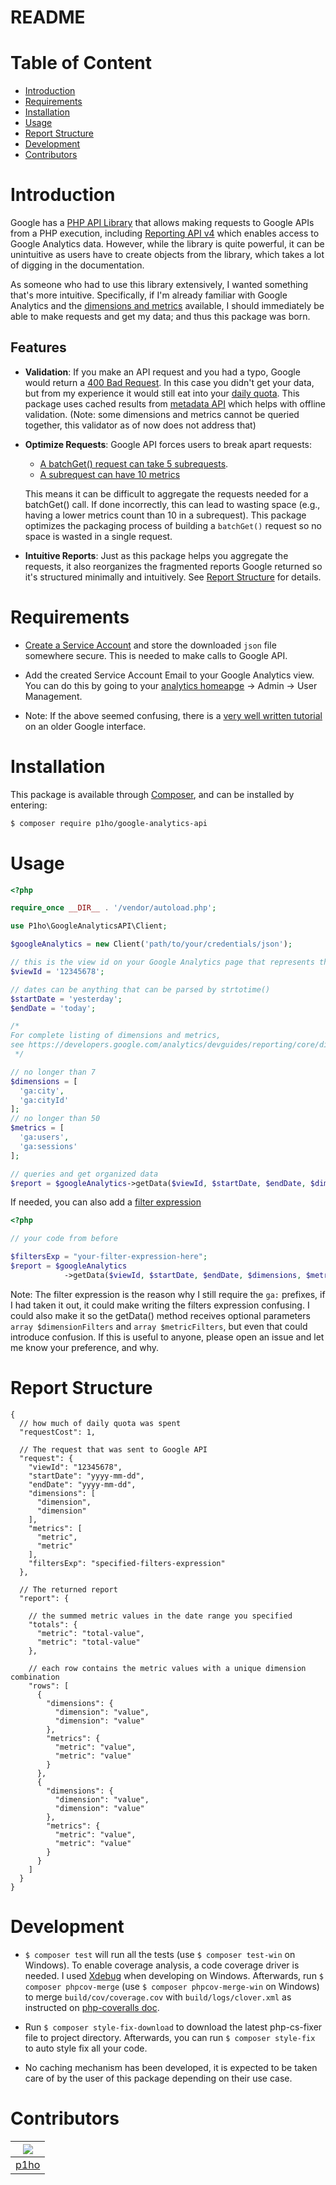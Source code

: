 # README

# Table of Content
* [Introduction](#introduction)
* [Requirements](#requirements)
* [Installation](#installation)
* [Usage](#usage)
* [Report Structure](#report-structure)
* [Development](#development)
* [Contributors](#contributors)

# Introduction

Google has a [PHP API Library](https://github.com/googleapis/google-api-php-client) that allows making requests to Google APIs from a PHP execution, including [Reporting API v4](https://developers.google.com/analytics/devguides/reporting/core/v4/) which enables access to Google Analytics data. However, while the library is quite powerful, it can be unintuitive as users have to create objects from the library, which takes a lot of digging in the documentation.

As someone who had to use this library extensively, I wanted something that's more intuitive. Specifically, if I'm already familiar with Google Analytics and the [dimensions and metrics](https://developers.google.com/analytics/devguides/reporting/core/dimsmets) available, I should immediately be able to make requests and get my data; and thus this package was born.

## Features

* **Validation**: If you make an API request and you had a typo, Google would return a [400 Bad Request](https://developer.mozilla.org/en-US/docs/Web/HTTP/Status/400). In this case you didn't get your data, but from my experience it would still eat into your [daily quota](https://developers.google.com/analytics/devguides/reporting/core/v4/limits-quotas#analytics_reporting_api_v4). This package uses cached results from [metadata API](https://developers.google.com/analytics/devguides/reporting/metadata/v3/) which helps with offline validation. (Note: some dimensions and metrics cannot be queried together, this validator as of now does not address that)

* **Optimize Requests**: Google API forces users to break apart requests:
  - [A batchGet() request can take 5 subrequests](https://developers.google.com/analytics/devguides/reporting/core/v4/rest/v4/reports/batchGet#request-body).
  - [A subrequest can have 10 metrics](https://developers.google.com/analytics/devguides/reporting/core/v4/rest/v4/reports/batchGet#ReportRequest.FIELDS.metrics)

  This means it can be difficult to aggregate the requests needed for a batchGet() call. If done incorrectly, this can lead to wasting space (e.g., having a lower metrics count than 10 in a subrequest). This package optimizes the packaging process of building a `batchGet()` request so no space is wasted in a single request.

* **Intuitive Reports**: Just as this package helps you aggregate the requests, it also reorganizes the fragmented reports Google returned so it's structured minimally and intuitively. See [Report Structure](#report-structure) for details.


# Requirements

* [Create a Service Account](https://developers.google.com/api-client-library/php/auth/service-accounts#creatinganaccount) and store the downloaded `json` file somewhere secure. This is needed to make calls to Google API.

* Add the created Service Account Email to your Google Analytics view. You can do this by going to your [analytics homeapge](https://analytics.google.com) &rarr; Admin &rarr; User Management.

* Note: If the above seemed confusing, there is a [very well written tutorial](https://github.com/spatie/laravel-analytics#how-to-obtain-the-credentials-to-communicate-with-google-analytics) on an older Google interface.

# Installation

This package is available through [Composer](https://getcomposer.org/), and can be installed by entering:

```Bash
$ composer require p1ho/google-analytics-api
```

# Usage

```PHP
<?php

require_once __DIR__ . '/vendor/autoload.php';

use P1ho\GoogleAnalyticsAPI\Client;

$googleAnalytics = new Client('path/to/your/credentials/json');

// this is the view id on your Google Analytics page that represents the website.
$viewId = '12345678';

// dates can be anything that can be parsed by strtotime()
$startDate = 'yesterday';
$endDate = 'today';

/*
For complete listing of dimensions and metrics,
see https://developers.google.com/analytics/devguides/reporting/core/dimsmets
 */

// no longer than 7
$dimensions = [
  'ga:city',
  'ga:cityId'
];
// no longer than 50
$metrics = [
  'ga:users',
  'ga:sessions'
];

// queries and get organized data
$report = $googleAnalytics->getData($viewId, $startDate, $endDate, $dimensions, $metrics);
```
If needed, you can also add a [filter expression](https://developers.google.com/analytics/devguides/reporting/core/v3/reference#filters)
```PHP
<?php

// your code from before

$filtersExp = "your-filter-expression-here";
$report = $googleAnalytics
            ->getData($viewId, $startDate, $endDate, $dimensions, $metrics, $filtersExp);

```
Note: The filter expression is the reason why I still require the `ga:` prefixes, if I had taken it out, it could make writing the filters expression confusing. I could also make it so the getData() method receives optional parameters `array $dimensionFilters` and `array $metricFilters`, but even that could introduce confusion. If this is useful to anyone, please open an issue and let me know your preference, and why.

# Report Structure
```
{
  // how much of daily quota was spent
  "requestCost": 1,

  // The request that was sent to Google API
  "request": {
    "viewId": "12345678",
    "startDate": "yyyy-mm-dd",
    "endDate": "yyyy-mm-dd",
    "dimensions": [
      "dimension",
      "dimension"
    ],
    "metrics": [
      "metric",
      "metric"
    ],
    "filtersExp": "specified-filters-expression"
  },

  // The returned report
  "report": {

    // the summed metric values in the date range you specified
    "totals": {
      "metric": "total-value",
      "metric": "total-value"
    },

    // each row contains the metric values with a unique dimension combination
    "rows": [
      {
        "dimensions": {
          "dimension": "value",
          "dimension": "value"
        },
        "metrics": {
          "metric": "value",
          "metric": "value"
        }
      },
      {
        "dimensions": {
          "dimension": "value",
          "dimension": "value"
        },
        "metrics": {
          "metric": "value",
          "metric": "value"
        }
      }
    ]
  }
}
```
# Development

* `$ composer test` will run all the tests (use `$ composer test-win` on Windows). To enable coverage analysis, a code coverage driver is needed. I used [Xdebug](https://xdebug.org/index.php) when developing on Windows. Afterwards, run `$ composer phpcov-merge` (use `$ composer phpcov-merge-win` on Windows) to merge `build/cov/coverage.cov` with `build/logs/clover.xml` as instructed on [php-coveralls doc](https://packagist.org/packages/php-coveralls/php-coveralls).

* Run `$ composer style-fix-download` to download the latest php-cs-fixer file to project directory. Afterwards, you can run `$ composer style-fix` to auto style fix all your code.

* No caching mechanism has been developed, it is expected to be taken care of by the user of this package depending on their use case.

# Contributors
|[![](https://github.com/p1ho.png?size=50)](https://github.com/p1ho)
|---|
|[p1ho](https://github.com/p1ho)|
